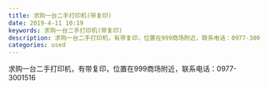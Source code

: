 ```yaml
---
title: 求购一台二手打印机(带复印)
date: 2019-4-11 10:19
keywords: 求购一台二手打印机(带复印)
description: 求购一台二手打印机，有带复印，位置在999商场附近，联系电话：0977-3001516
categories: used
---
```

<td class="t_f" id="postmessage_3458594">

求购一台二手打印机，有带复印，位置在999商场附近，联系电话：0977-3001516<br/>
</td>
